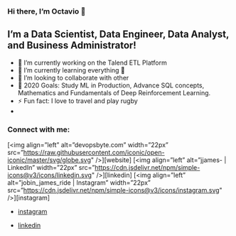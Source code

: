 ### Hi there, I’m Octavio 👋

## I’m a Data Scientist, Data Engineer, Data Analyst, and Business Administrator!
- 🔭 I’m currently working on the Talend ETL Platform
- 🌱 I’m currently learning everything 🤣
- 👯 I’m looking to collaborate with other
- 🥅 2020 Goals: Study ML in Production, Advance SQL concepts, Mathematics and Fundamentals of Deep Reinforcement Learning.
- ⚡ Fun fact: I love to travel and play rugby
- 
### Connect with me:
[<img align=”left” alt=”devopsbyte.com” width=”22px” src=”https://raw.githubusercontent.com/iconic/open-iconic/master/svg/globe.svg" />][website]
[<img align=”left” alt=”jjames- | LinkedIn” width=”22px” src=”https://cdn.jsdelivr.net/npm/simple-icons@v3/icons/linkedin.svg" />][linkedin]
[<img align=”left” alt=”jobin_james_ride | Instagram” width=”22px” src=”https://cdn.jsdelivr.net/npm/simple-icons@v3/icons/instagram.svg" />][instagram]

- [instagram](https://www.instagram.com/octadelsueldo/)
  
- [linkedin](https://www.linkedin.com/in/octaviodelsueldo)
